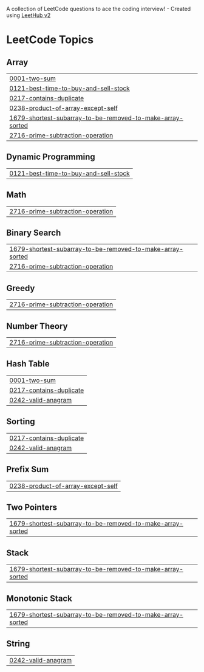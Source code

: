 A collection of LeetCode questions to ace the coding interview! - Created using [LeetHub v2](https://github.com/arunbhardwaj/LeetHub-2.0)
<!---LeetCode Topics Start-->
# LeetCode Topics
## Array
|  |
| ------- |
| [0001-two-sum](https://github.com/HarshaShivaKumar7/LeetCode-Solutions/tree/master/0001-two-sum) |
| [0121-best-time-to-buy-and-sell-stock](https://github.com/HarshaShivaKumar7/LeetCode-Solutions/tree/master/0121-best-time-to-buy-and-sell-stock) |
| [0217-contains-duplicate](https://github.com/HarshaShivaKumar7/LeetCode-Solutions/tree/master/0217-contains-duplicate) |
| [0238-product-of-array-except-self](https://github.com/HarshaShivaKumar7/LeetCode-Solutions/tree/master/0238-product-of-array-except-self) |
| [1679-shortest-subarray-to-be-removed-to-make-array-sorted](https://github.com/HarshaShivaKumar7/LeetCode-Solutions/tree/master/1679-shortest-subarray-to-be-removed-to-make-array-sorted) |
| [2716-prime-subtraction-operation](https://github.com/HarshaShivaKumar7/LeetCode-Solutions/tree/master/2716-prime-subtraction-operation) |
## Dynamic Programming
|  |
| ------- |
| [0121-best-time-to-buy-and-sell-stock](https://github.com/HarshaShivaKumar7/LeetCode-Solutions/tree/master/0121-best-time-to-buy-and-sell-stock) |
## Math
|  |
| ------- |
| [2716-prime-subtraction-operation](https://github.com/HarshaShivaKumar7/LeetCode-Solutions/tree/master/2716-prime-subtraction-operation) |
## Binary Search
|  |
| ------- |
| [1679-shortest-subarray-to-be-removed-to-make-array-sorted](https://github.com/HarshaShivaKumar7/LeetCode-Solutions/tree/master/1679-shortest-subarray-to-be-removed-to-make-array-sorted) |
| [2716-prime-subtraction-operation](https://github.com/HarshaShivaKumar7/LeetCode-Solutions/tree/master/2716-prime-subtraction-operation) |
## Greedy
|  |
| ------- |
| [2716-prime-subtraction-operation](https://github.com/HarshaShivaKumar7/LeetCode-Solutions/tree/master/2716-prime-subtraction-operation) |
## Number Theory
|  |
| ------- |
| [2716-prime-subtraction-operation](https://github.com/HarshaShivaKumar7/LeetCode-Solutions/tree/master/2716-prime-subtraction-operation) |
## Hash Table
|  |
| ------- |
| [0001-two-sum](https://github.com/HarshaShivaKumar7/LeetCode-Solutions/tree/master/0001-two-sum) |
| [0217-contains-duplicate](https://github.com/HarshaShivaKumar7/LeetCode-Solutions/tree/master/0217-contains-duplicate) |
| [0242-valid-anagram](https://github.com/HarshaShivaKumar7/LeetCode-Solutions/tree/master/0242-valid-anagram) |
## Sorting
|  |
| ------- |
| [0217-contains-duplicate](https://github.com/HarshaShivaKumar7/LeetCode-Solutions/tree/master/0217-contains-duplicate) |
| [0242-valid-anagram](https://github.com/HarshaShivaKumar7/LeetCode-Solutions/tree/master/0242-valid-anagram) |
## Prefix Sum
|  |
| ------- |
| [0238-product-of-array-except-self](https://github.com/HarshaShivaKumar7/LeetCode-Solutions/tree/master/0238-product-of-array-except-self) |
## Two Pointers
|  |
| ------- |
| [1679-shortest-subarray-to-be-removed-to-make-array-sorted](https://github.com/HarshaShivaKumar7/LeetCode-Solutions/tree/master/1679-shortest-subarray-to-be-removed-to-make-array-sorted) |
## Stack
|  |
| ------- |
| [1679-shortest-subarray-to-be-removed-to-make-array-sorted](https://github.com/HarshaShivaKumar7/LeetCode-Solutions/tree/master/1679-shortest-subarray-to-be-removed-to-make-array-sorted) |
## Monotonic Stack
|  |
| ------- |
| [1679-shortest-subarray-to-be-removed-to-make-array-sorted](https://github.com/HarshaShivaKumar7/LeetCode-Solutions/tree/master/1679-shortest-subarray-to-be-removed-to-make-array-sorted) |
## String
|  |
| ------- |
| [0242-valid-anagram](https://github.com/HarshaShivaKumar7/LeetCode-Solutions/tree/master/0242-valid-anagram) |
<!---LeetCode Topics End-->
